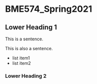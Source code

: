 # BME574_Spring2021

## Lower Heading 1
This is a sentence.

This is also a sentence.
* list item1
* list item2

### Lower Heading 2
